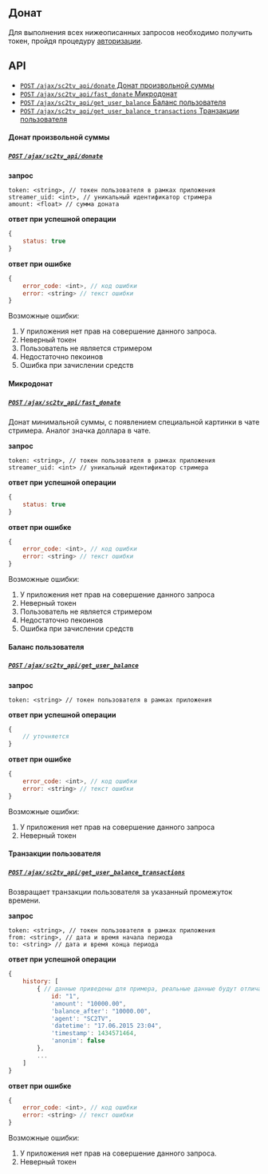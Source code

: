 Донат
------

Для выполнения всех нижеописанных запросов необходимо получить токен, пройдя процедуру [авторизации](oauth.md).


API
-----
- [`POST` `/ajax/sc2tv_api/donate` Донат произвольной суммы](#Донат-произвольной-суммы)
- [`POST` `/ajax/sc2tv_api/fast_donate` Микродонат](#Микродонат)
- [`POST` `/ajax/sc2tv_api/get_user_balance` Баланс пользователя](#Баланс-пользователя)
- [`POST` `/ajax/sc2tv_api/get_user_balance_transactions` Транзакции пользователя](#Транзакции-пользователя)


#### Донат произвольной суммы
##### [`POST` `/ajax/sc2tv_api/donate`](http://sc2tv.ru/ajax/sc2tv_api/donate)

**запрос**
```
token: <string>, // токен пользователя в рамках приложения
streamer_uid: <int>, // уникальный идентификатор стримера
amount: <float> // сумма доната
```
**ответ при успешной операции**
```js
{
    status: true
}
```
**ответ при ошибке**
```js
{
    error_code: <int>, // код ошибки
    error: <string> // текст ошибки
}
```
Возможные ошибки:

1. У приложения нет прав на совершение данного запроса.
2. Неверный токен
3. Пользователь не является стримером
4. Недостаточно пекоинов
5. Ошибка при зачислении средств


#### Микродонат
##### [`POST` `/ajax/sc2tv_api/fast_donate`](http://sc2tv.ru/ajax/sc2tv_api/fast_donate)

Донат минимальной суммы, с появлением специальной картинки в чате стримера. 
Аналог значка доллара в чате.

**запрос**
```
token: <string>, // токен пользователя в рамках приложения
streamer_uid: <int> // уникальный идентификатор стримера
```
**ответ при успешной операции**
```js
{
    status: true
}
```
**ответ при ошибке**
```js
{
    error_code: <int>, // код ошибки
    error: <string> // текст ошибки
}
```
Возможные ошибки:

1. У приложения нет прав на совершение данного запроса
2. Неверный токен
3. Пользователь не является стримером
4. Недостаточно пекоинов
5. Ошибка при зачислении средств


#### Баланс пользователя
##### [`POST` `/ajax/sc2tv_api/get_user_balance`](http://sc2tv.ru/ajax/sc2tv_api/get_user_balance)

**запрос**
```
token: <string> // токен пользователя в рамках приложения
```
**ответ при успешной операции**
```js
{
    // уточняется
}
```
**ответ при ошибке**
```js
{
    error_code: <int>, // код ошибки
    error: <string> // текст ошибки
}
```
Возможные ошибки:

1. У приложения нет прав на совершение данного запроса
2. Неверный токен


#### Транзакции пользователя
##### [`POST` `/ajax/sc2tv_api/get_user_balance_transactions`](http://sc2tv.ru/ajax/sc2tv_api/get_user_balance_transactions)

Возвращает транзакции пользователя за указанный промежуток времени.

**запрос**
```
token: <string>, // токен пользователя в рамках приложения
from: <string>, // дата и время начала периода
to: <string> // дата и время конца периода
```
**ответ при успешной операции**
```js
{
    history: [
        { // данные приведены для примера, реальные данные будут отличаться
            id: "1",
            'amount': "10000.00",
            'balance_after': "10000.00",
            'agent': "SC2TV",
            'datetime': "17.06.2015 23:04",
            'timestamp': 1434571464,
            'anonim': false
        },
        ...
    ]
}
```
**ответ при ошибке**
```js
{
    error_code: <int>, // код ошибки
    error: <string> // текст ошибки
}
```
Возможные ошибки:

1. У приложения нет прав на совершение данного запроса.
2. Неверный токен

